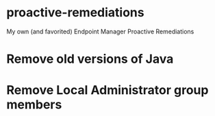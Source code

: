 # proactive-remediations
My own (and favorited) Endpoint Manager Proactive Remediations

<h1>Remove old versions of Java</h1>

<h1>Remove Local Administrator group members</h1>
